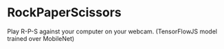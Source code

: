 # RockPaperScissors
Play R-P-S against your computer on your webcam. (TensorFlowJS model trained over MobileNet)
